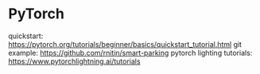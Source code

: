 # PyTorch
quickstart: <https://pytorch.org/tutorials/beginner/basics/quickstart_tutorial.html>
git example: <https://github.com/rnitin/smart-parking>
pytorch lighting tutorials: <https://www.pytorchlightning.ai/tutorials>